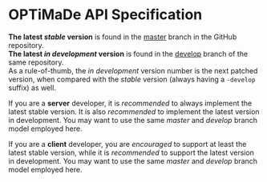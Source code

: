 # OPTiMaDe API Specification

**The latest _stable_ version** is found in the [master](https://github.com/Materials-Consortia/OPTiMaDe/tree/master) branch in the GitHub repository.  
**The latest _in development_ version** is found in the [develop](https://github.com/Materials-Consortia/OPTiMaDe/tree/develop) branch of the same repository.  
As a rule-of-thumb, the _in development_ version number is the next patched version, when compared with the _stable_ version (always having a `-develop` suffix) as well.

If you are a **server** developer, it is _recommended_ to always implement the latest stable version. It is also _recommended_ to implement the latest version in development.
You may want to use the same _master_ and _develop_ branch model employed here.

If you are a **client** developer, you are _encouraged_ to support at least the latest stable version, while it is _recommended_ to support the latest version in development.
You may want to use the same _master_ and _develop_ branch model employed here.
